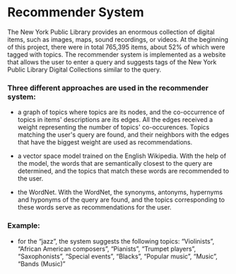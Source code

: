 # Recommender System

The New York Public Library provides an enormous collection of digital items, such as images, maps, sound recordings, or videos. At the beginning of this project, there were in total 765,395 items, about 52% of which were tagged with topics. The recommender system is implemented as a website that allows the user to enter a query and suggests tags of the New York Public Library Digital Collections similar to the query.

### Three different approaches are used in the recommender system:

- a graph of topics where topics are its nodes, and the co-occurrence of topics in items' descriptions are its edges. All the edges received a weight representing the number of topics' co-occurences. Topics matching the user's query are found, and their neighbors with the edges that have the biggest weight are used as recommendations.

- a vector space model trained on the English Wikipedia. With the help of the model, the words that are semantically closest to the query are determined, and the topics that match these words are recommended to the user.

- the WordNet. With the WordNet, the synonyms, antonyms, hypernyms and hyponyms of the query are found, and the topics corresponding to these words serve as recommendations for the user.

### Example:

- for the “jazz”, the system suggests the following topics: “Violinists”, “African American composers”, “Pianists”, “Trumpet players”, “Saxophonists”, “Special events”, “Blacks”, “Popular music”, “Music”, “Bands (Music)”
